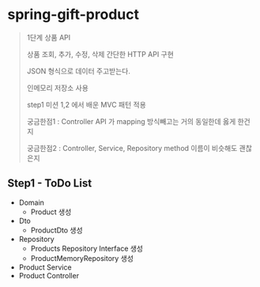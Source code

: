 # spring-gift-product

> 1단계 상품 API
> 
> 상품 조회, 추가, 수정, 삭제 간단한 HTTP API 구현
> 
> JSON 형식으로 데이터 주고받는다.
> 
> 인메모리 저장소 사용
> 
> step1 미션 1,2 에서 배운 MVC 패턴 적용
> 
> 궁금한점1 : Controller API 가 mapping 방식빼고는 거의 동일한데 옳게 한건지
> 
> 궁금한점2 : Controller, Service, Repository method 이름이 비슷해도 괜찮은지

## Step1 - ToDo List
- Domain
  - Product 생성
- Dto
  - ProductDto 생성
- Repository
  - Products Repository Interface 생성
  - ProductMemoryRepository 생성
- Product Service
- Product Controller
